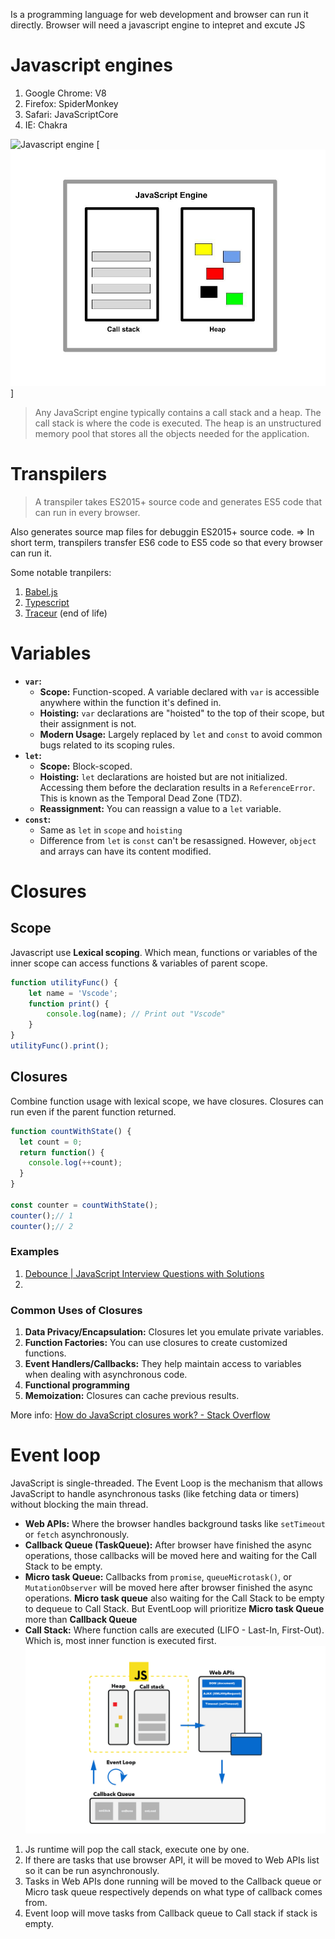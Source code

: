 Is a programming language for web development and browser can run it directly. 
Browser will need a javascript engine to intepret and excute JS

# Javascript engines
1. Google Chrome: V8
2. Firefox: SpiderMonkey
3. Safari: JavaScriptCore
4. IE: Chakra

![Javascript engine](img/javascript-engine.jpeg|img/javascript-engine.jpeg|?raw=true)
[<img src="img/javascript-engine.jpeg">]

> Any JavaScript engine typically contains a call stack and a heap. The call stack is where the code is executed. The heap is an unstructured memory pool that stores all the objects needed for the application.


# Transpilers

> A transpiler takes ES2015+ source code and generates ES5 code that can run in every browser. 

Also generates source map files for debuggin ES2015+ source code.
=> In short term, transpilers transfer ES6 code to ES5 code so that every browser can run it.

Some notable tranpilers:
1. [Babel.js](https://babeljs.io/docs/)
2. [Typescript](https://code.visualstudio.com/docs)
3. [Traceur](https://github.com/google/traceur-compiler) (end of life)

# Variables
- **`var`:**
    - **Scope:** Function-scoped. A variable declared with `var` is accessible anywhere within the function it's defined in.
    - **Hoisting:** `var` declarations are "hoisted" to the top of their scope, but their assignment is not.
    - **Modern Usage:** Largely replaced by `let` and `const` to avoid common bugs related to its scoping rules.
- **`let`:**
    - **Scope:** Block-scoped.
    - **Hoisting:** `let` declarations are hoisted but are not initialized. Accessing them before the declaration results in a `ReferenceError`. This is known as the Temporal Dead Zone (TDZ).
    - **Reassignment:** You can reassign a value to a `let` variable.
- **`const`:**
	- Same as `let` in `scope` and `hoisting`
    - Difference from `let` is `const` can't be resassigned. However, `object` and arrays can have its content modified.

# Closures
## Scope
Javascript use **Lexical scoping**. Which mean, functions or variables of the inner scope can access functions & variables of parent scope.
```javascript
function utilityFunc() {
	let name = 'Vscode';
	function print() {
		console.log(name); // Print out "Vscode"
	}
}
utilityFunc().print();
```

## Closures
Combine function usage with lexical scope, we have closures. Closures can run even if the parent function returned.
```javascript
function countWithState() {
  let count = 0;
  return function() {
    console.log(++count);
  }
}

const counter = countWithState();
counter();// 1
counter();// 2
```
### Examples
1. [Debounce | JavaScript Interview Questions with Solutions](https://www.greatfrontend.com/interviews/study/gfe75/questions/javascript/debounce)
2. 
###  Common Uses of Closures
1. **Data Privacy/Encapsulation:** Closures let you emulate private variables.
2. **Function Factories:** You can use closures to create customized functions.
3. **Event Handlers/Callbacks:** They help maintain access to variables when dealing with asynchronous code.
4. **Functional programming**
5. **Memoization:** Closures can cache previous results.

More info: [How do JavaScript closures work? - Stack Overflow](https://stackoverflow.com/questions/111102/how-do-javascript-closures-work?rq=2)
# Event loop
JavaScript is single-threaded. The Event Loop is the mechanism that allows JavaScript to handle asynchronous tasks (like fetching data or timers) without blocking the main thread.
- **Web APIs:** Where the browser handles background tasks like `setTimeout` or `fetch` asynchronously.
- **Callback Queue (TaskQueue):** After browser have finished the async operations, those callbacks will be moved here and waiting for the Call Stack to be empty.
- **Micro task Queue:** Callbacks from `promise`, `queueMicrotask()`, or `MutationObserver` will be moved here after browser finished the async operations. **Micro task queue** also waiting for the Call Stack to be empty to dequeue to Call Stack. But EventLoop will prioritize **Micro task Queue** more than **Callback Queue**
- **Call Stack:** Where function calls are executed (LIFO - Last-In, First-Out). Which is, most inner function is executed first.
![Event loop](img/Event-loop.png)

1. Js runtime will pop the call stack, execute one by one.
2. If there are tasks that use browser API, it will be moved to Web APIs list so it can be run asynchronously.
3. Tasks in Web APIs done running will be moved to the Callback queue or Micro task queue respectively depends on what type of callback comes from.
4. Event loop will move tasks from Callback queue to Call stack if stack is empty.